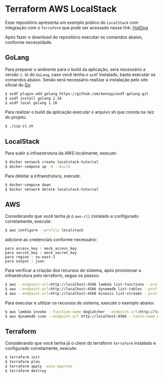 # Terraform AWS LocalStack

Esse repositório apresenta um exemplo prático do `LocalStack` com integração com o `Terraform` que pode ser acessado nesse link: [HotDog](https://dev.to/mrwormhole/localstack-with-terraform-and-docker-for-running-aws-locally-3a6d)

Após fazer o download do repositório executar os comandos abaixo, conforme necessidade.

## GoLang

Para preparar o ambiente para o build da aplicação, será necessário a versão `1.16` do `GoLang`, caso você tenha o `asdf` instalado, basta executar os comandos abaixo. Senão será necessário realizar a instalação pelo site oficial do [Go](https://go.dev/dl/)

```sh
$ asdf plugin-add golang https://github.com/kennyp/asdf-golang.git
$ asdf install golang 1.16
$ asdf local golang 1.16
```

Para realizar o build da aplicação executar o arquivo sh que consta na raiz do projeto.

```sh
$ ./zip-it.sh
```

## LocalStack

Para subir a infraestrutura da AWS localmente, execute:

```sh
$ docker network create localstack-tutorial
$ docker-compose up -d --build
```

Para deletar a infraestrutura, execute:
```sh
$ docker-compose down
$ docker network delete localstack-tutorial
```

## AWS

Considerando que você tenha já o `aws-cli` instalado e configurado corretamente, execute:

```sh
$ aws configure --profile localstack
```

adicione as credenciais conforme necessário:
```
para access_key : mock_access_key
para secret_key : mock_secret_key
para region : us-east-1
para output : json
```

Para verificar a criação dos recursos do sistema, após provisionar a infraestrutura pelo terraform, segue os passos:

```sh
$ aws --endpoint-url=http://localhost:4566 lambda list-functions --profile localstack
$ aws --endpoint-url=http://localhost:4566 dynamodb list-tables --profile localstack
$ aws --endpoint-url=http://localhost:4566 kinesis list-streams --profile localstack
```

Para executar e utilizar os recursos do sistema, execute o exemplo abaixo:
```sh
$ aws lambda invoke --function-name dogCatcher --endpoint-url=http://localhost:4566 --cli-binary-format raw-in-base64-out --payload '{"quantity": 2}' output.txt --profile localstack
$ aws dynamodb scan --endpoint-url http://localhost:4566 --table-name dogs --profile localstack
```

## Terraform

Considerando que você tenha já o client do terraform `terraform` instalado e configurado corretamente, execute:

```sh
$ terraform init
$ terraform plan
$ terraform apply -auto-approve
$ terraform destroy
```
